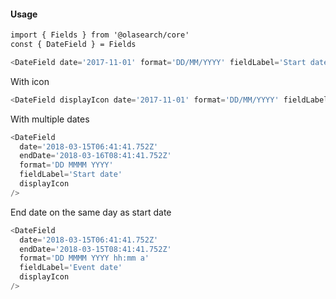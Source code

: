 #### Usage 

```html
import { Fields } from '@olasearch/core'
const { DateField } = Fields
```

```js
<DateField date='2017-11-01' format='DD/MM/YYYY' fieldLabel='Start date' />
```

With icon

```js
<DateField displayIcon date='2017-11-01' format='DD/MM/YYYY' fieldLabel='Start date' />
```

With multiple dates

```js
<DateField
  date='2018-03-15T06:41:41.752Z'
  endDate='2018-03-16T08:41:41.752Z'
  format='DD MMMM YYYY'
  fieldLabel='Start date'
  displayIcon
/>
```

End date on the same day as start date

```js
<DateField
  date='2018-03-15T06:41:41.752Z'
  endDate='2018-03-15T08:41:41.752Z'
  format='DD MMMM YYYY hh:mm a'
  fieldLabel='Event date'
  displayIcon
/>
```